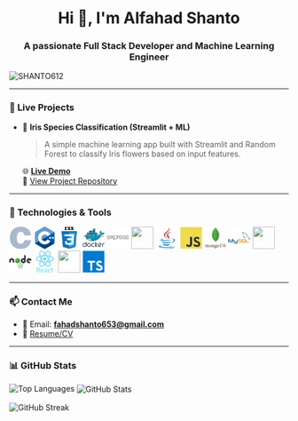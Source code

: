 <h1 align="center">Hi 👋, I'm Alfahad Shanto</h1>
<h3 align="center">A passionate Full Stack Developer and Machine Learning Engineer</h3>

<p align="left"> 
  <img src="https://komarev.com/ghpvc/?username=SHANTO612&label=Profile%20views&color=0e75b6&style=flat" alt="SHANTO612" /> 
</p>

---

### 🔗 Live Projects

- 🧠 **Iris Species Classification (Streamlit + ML)**
  > A simple machine learning app built with Streamlit and Random Forest to classify Iris flowers based on input features.
  
  🌐 **[Live Demo]([https://shanto-iris-classification.streamlit.app](https://irishclassification-k9kub7zjunsn8fuml9e2vk.streamlit.app/))**  
  📁 [View Project Repository](https://github.com/SHANTO612/Irish_Classification)

---

### 🚀 Technologies & Tools

<p align="left"> 
  <a href="https://www.cprogramming.com/" target="_blank"><img src="https://raw.githubusercontent.com/devicons/devicon/master/icons/c/c-original.svg" width="40" height="40"/></a>
  <a href="https://www.w3schools.com/cpp/" target="_blank"><img src="https://raw.githubusercontent.com/devicons/devicon/master/icons/cplusplus/cplusplus-original.svg" width="40" height="40"/></a>
  <a href="https://www.w3schools.com/css/" target="_blank"><img src="https://raw.githubusercontent.com/devicons/devicon/master/icons/css3/css3-original-wordmark.svg" width="40" height="40"/></a>
  <a href="https://www.docker.com/" target="_blank"><img src="https://raw.githubusercontent.com/devicons/devicon/master/icons/docker/docker-original-wordmark.svg" width="40" height="40"/></a>
  <a href="https://expressjs.com" target="_blank"><img src="https://raw.githubusercontent.com/devicons/devicon/master/icons/express/express-original-wordmark.svg" width="40" height="40"/></a>
  <a href="https://firebase.google.com/" target="_blank"><img src="https://www.vectorlogo.zone/logos/firebase/firebase-icon.svg" width="40" height="40"/></a>
  <a href="https://www.java.com" target="_blank"><img src="https://raw.githubusercontent.com/devicons/devicon/master/icons/java/java-original.svg" width="40" height="40"/></a>
  <a href="https://developer.mozilla.org/en-US/docs/Web/JavaScript" target="_blank"><img src="https://raw.githubusercontent.com/devicons/devicon/master/icons/javascript/javascript-original.svg" width="40" height="40"/></a>
  <a href="https://www.mongodb.com/" target="_blank"><img src="https://raw.githubusercontent.com/devicons/devicon/master/icons/mongodb/mongodb-original-wordmark.svg" width="40" height="40"/></a>
  <a href="https://www.mysql.com/" target="_blank"><img src="https://raw.githubusercontent.com/devicons/devicon/master/icons/mysql/mysql-original-wordmark.svg" width="40" height="40"/></a>
  <a href="https://nextjs.org/" target="_blank"><img src="https://cdn.worldvectorlogo.com/logos/nextjs-2.svg" width="40" height="40"/></a>
  <a href="https://nodejs.org" target="_blank"><img src="https://raw.githubusercontent.com/devicons/devicon/master/icons/nodejs/nodejs-original-wordmark.svg" width="40" height="40"/></a>
  <a href="https://reactjs.org/" target="_blank"><img src="https://raw.githubusercontent.com/devicons/devicon/master/icons/react/react-original-wordmark.svg" width="40" height="40"/></a>
  <a href="https://tailwindcss.com/" target="_blank"><img src="https://www.vectorlogo.zone/logos/tailwindcss/tailwindcss-icon.svg" width="40" height="40"/></a>
  <a href="https://www.typescriptlang.org/" target="_blank"><img src="https://raw.githubusercontent.com/devicons/devicon/master/icons/typescript/typescript-original.svg" width="40" height="40"/></a>
</p>

---

### 📫 Contact Me

- 📧 Email: **fahadshanto653@gmail.com**
- 💼 [Resume/CV](https://drive.google.com/file/d/1ekeqTt39dXD41xIEIAlAiw9OklAfMubc/view?usp=sharing)

---

### 📊 GitHub Stats

<p>
  <img align="left" src="https://github-readme-stats.vercel.app/api/top-langs?username=SHANTO612&show_icons=true&locale=en&layout=compact" alt="Top Languages" />
</p>

<p>&nbsp;<img align="center" src="https://github-readme-stats.vercel.app/api?username=SHANTO612&show_icons=true&locale=en" alt="GitHub Stats" /></p>

<p><img align="center" src="https://github-readme-streak-stats.herokuapp.com/?user=SHANTO612" alt="GitHub Streak" /></p>

